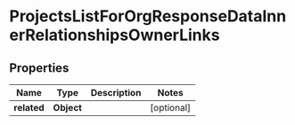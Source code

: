 

# ProjectsListForOrgResponseDataInnerRelationshipsOwnerLinks


## Properties

| Name | Type | Description | Notes |
|------------ | ------------- | ------------- | -------------|
|**related** | **Object** |  |  [optional] |




